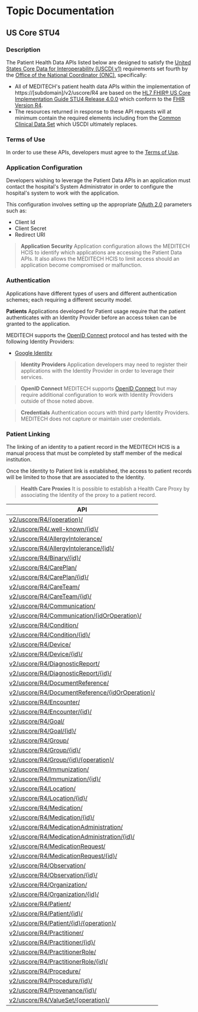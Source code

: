 <main _ngcontent-rjj-c89="" class="content-area"><router-outlet _ngcontent-rjj-c89=""></router-outlet><app-explorer _nghost-rjj-c95="" class="ng-star-inserted"><div _ngcontent-rjj-c95="" class="explorer-content-area"><div _ngcontent-rjj-c95="" class="doc-container ng-star-inserted"><div _ngcontent-rjj-c95="" class="content-area doc-area"><router-outlet _ngcontent-rjj-c95=""></router-outlet><app-topic-doc _nghost-rjj-c97="" class="ng-star-inserted"><div _ngcontent-rjj-c97="" class="ng-star-inserted"><div _ngcontent-rjj-c97="" class="clr-row"><div _ngcontent-rjj-c97="" class="clr-col-xs-12"><h1 _ngcontent-rjj-c97="">Topic Documentation</h1><h2 _ngcontent-rjj-c97="" class="doc-subheading">US Core STU4</h2></div></div><div _ngcontent-rjj-c97="" class="clr-row ng-star-inserted"><div _ngcontent-rjj-c97="" class="clr-col-xs-12"><h3 _ngcontent-rjj-c97="">Description</h3><markdown _ngcontent-rjj-c97=""><p>The Patient Health Data APIs listed below are designed to satisfy the <a href="https://www.healthit.gov/isa/united-states-core-data-interoperability-uscdi#uscdi-v1" title="United States Core Data for Interoperability (USCDI v1)">United States Core Data for Interoperability (USCDI v1)</a>
requirements set fourth by the <a href="https://www.healthit.gov/" title="Office of the National Coordinator (ONC)">Office of the National Coordinator (ONC)</a>, specifically:</p>
<ul>
<li>All of MEDITECH's patient health data APIs within the implementation of https://[subdomain]/v2/uscore/R4 are based on the <a href="https://hl7.org/fhir/us/core/STU4/index.html" title="HL7 FHIR US Core Implementation Guide">HL7 FHIR® US Core Implementation Guide STU4 Release 4.0.0</a>
which conform to the <a href="http://hl7.org/fhir/R4/index.html" title="FHIR R4">FHIR Version R4</a>.</li>
<li>The resources returned in response to these API requests will at minimum contain the required elements including from the <a href="https://www.healthit.gov/sites/default/files/topiclanding/2018-04/2015Ed_CCG_CCDS.pdf" title="Common Clinical Data Set">Common Clinical Data Set</a> which USCDI ultimately replaces.</li>
</ul>
<h3 id="terms-of-use">Terms of Use</h3>
<p>In order to use these APIs, developers must agree to the <a href="https://home.meditech.com/en/d/restapiresources/pages/apiterms.htm" title="Terms of Use">Terms of Use</a>.</p>
<h3 id="application-configuration">Application Configuration</h3>
<p>Developers wishing to leverage the Patient Data APIs in an application must contact the hospital's System Administrator in order to configure the hospital's system to work with the application.</p>
<p>This configuration involves setting up the appropriate <a href="https://oauth.net/2/" title="OAuth 2.0">OAuth 2.0</a> parameters such as:</p>
<ul>
<li>Client Id</li>
<li>Client Secret</li>
<li>Redirect URI</li>
</ul>
<blockquote>
<p><strong>Application Security</strong> Application configuration allows the MEDITECH HCIS to identify which applications are accessing the Patient Data APIs.  It also allows the MEDITECH HCIS to limit access should an application become compromised or malfunction.</p>
</blockquote>
<h3 id="authentication">Authentication</h3>
<p>Applications have different types of users and different authentication schemes; each requiring a different security model.</p>
<p><strong>Patients</strong>
Applications developed for Patient usage require that the patient authenticates with an Identity Provider before an access
token can be granted to the application.</p>
<p>MEDITECH supports the <a href="http://openid.net/connect/" title="OpenID Connect">OpenID Connect</a> protocol and has tested with the following Identity Providers:</p>
<ul>
<li><a href="https://developers.google.com/identity/protocols/OpenIDConnect" title="Google Identity">Google Identity</a></li>
</ul>
<blockquote>
<p><strong>Identity Providers</strong> Application developers may need to register their applications with the Identity Provider in order to leverage their services.</p>
</blockquote>
<blockquote>
<p><strong>OpenID Connect</strong> MEDITECH supports <a href="http://openid.net/connect/" title="OpenID Connect">OpenID Connect</a> but may require additional configuration to work with
Identity Providers outside of those noted above.</p>
</blockquote>
<blockquote>
<p><strong>Credentials</strong> Authentication occurs with third party Identity Providers. MEDITECH does not capture or maintain user credentials.</p>
</blockquote>
<h3 id="patient-linking">Patient Linking</h3>
<p>The linking of an identity to a patient record in the MEDITECH HCIS is a manual process that must be completed by staff
member of the medical institution.</p>
<p>Once the Identity to Patient link is established, the access to patient records will be limited to those that are
associated to the Identity.</p>
<blockquote>
<p><strong>Health Care Proxies</strong> It is possible to establish a Health Care Proxy by associating the Identity of the proxy to a patient record.</p>
</blockquote>
</markdown><!----></div></div><!----><div _ngcontent-rjj-c97="" class="clr-row"><div _ngcontent-rjj-c97="" class="clr-col-xs-6 ng-star-inserted"><table _ngcontent-rjj-c97="" class="table table-compact"><thead _ngcontent-rjj-c97=""><tr _ngcontent-rjj-c97=""><th _ngcontent-rjj-c97="" class="left">API</th></tr></thead><tbody _ngcontent-rjj-c97=""><tr _ngcontent-rjj-c97="" class="ng-star-inserted"><td _ngcontent-rjj-c97="" class="left"><a _ngcontent-rjj-c97="" href="/explorer/api/uscore.R4._/2">v2/uscore/R4/{operation}/</a></td></tr><tr _ngcontent-rjj-c97="" class="ng-star-inserted"><td _ngcontent-rjj-c97="" class="left"><a _ngcontent-rjj-c97="" href="/explorer/api/uscore.R4.%252Ewell-known._/2">v2/uscore/R4/.well-known/{id}/</a></td></tr><tr _ngcontent-rjj-c97="" class="ng-star-inserted"><td _ngcontent-rjj-c97="" class="left"><a _ngcontent-rjj-c97="" href="/explorer/api/uscore.R4.AllergyIntolerance/2">v2/uscore/R4/AllergyIntolerance/</a></td></tr><tr _ngcontent-rjj-c97="" class="ng-star-inserted"><td _ngcontent-rjj-c97="" class="left"><a _ngcontent-rjj-c97="" href="/explorer/api/uscore.R4.AllergyIntolerance._/2">v2/uscore/R4/AllergyIntolerance/{id}/</a></td></tr><tr _ngcontent-rjj-c97="" class="ng-star-inserted"><td _ngcontent-rjj-c97="" class="left"><a _ngcontent-rjj-c97="" href="/explorer/api/uscore.R4.Binary._/2">v2/uscore/R4/Binary/{id}/</a></td></tr><tr _ngcontent-rjj-c97="" class="ng-star-inserted"><td _ngcontent-rjj-c97="" class="left"><a _ngcontent-rjj-c97="" href="/explorer/api/uscore.R4.CarePlan/2">v2/uscore/R4/CarePlan/</a></td></tr><tr _ngcontent-rjj-c97="" class="ng-star-inserted"><td _ngcontent-rjj-c97="" class="left"><a _ngcontent-rjj-c97="" href="/explorer/api/uscore.R4.CarePlan._/2">v2/uscore/R4/CarePlan/{id}/</a></td></tr><tr _ngcontent-rjj-c97="" class="ng-star-inserted"><td _ngcontent-rjj-c97="" class="left"><a _ngcontent-rjj-c97="" href="/explorer/api/uscore.R4.CareTeam/2">v2/uscore/R4/CareTeam/</a></td></tr><tr _ngcontent-rjj-c97="" class="ng-star-inserted"><td _ngcontent-rjj-c97="" class="left"><a _ngcontent-rjj-c97="" href="/explorer/api/uscore.R4.CareTeam._/2">v2/uscore/R4/CareTeam/{id}/</a></td></tr><tr _ngcontent-rjj-c97="" class="ng-star-inserted"><td _ngcontent-rjj-c97="" class="left"><a _ngcontent-rjj-c97="" href="/explorer/api/uscore.R4.Communication/2">v2/uscore/R4/Communication/</a></td></tr><tr _ngcontent-rjj-c97="" class="ng-star-inserted"><td _ngcontent-rjj-c97="" class="left"><a _ngcontent-rjj-c97="" href="/explorer/api/uscore.R4.Communication._/2">v2/uscore/R4/Communication/{idOrOperation}/</a></td></tr><tr _ngcontent-rjj-c97="" class="ng-star-inserted"><td _ngcontent-rjj-c97="" class="left"><a _ngcontent-rjj-c97="" href="/explorer/api/uscore.R4.Condition/2">v2/uscore/R4/Condition/</a></td></tr><tr _ngcontent-rjj-c97="" class="ng-star-inserted"><td _ngcontent-rjj-c97="" class="left"><a _ngcontent-rjj-c97="" href="/explorer/api/uscore.R4.Condition._/2">v2/uscore/R4/Condition/{id}/</a></td></tr><tr _ngcontent-rjj-c97="" class="ng-star-inserted"><td _ngcontent-rjj-c97="" class="left"><a _ngcontent-rjj-c97="" href="/explorer/api/uscore.R4.Device/2">v2/uscore/R4/Device/</a></td></tr><tr _ngcontent-rjj-c97="" class="ng-star-inserted"><td _ngcontent-rjj-c97="" class="left"><a _ngcontent-rjj-c97="" href="/explorer/api/uscore.R4.Device._/2">v2/uscore/R4/Device/{id}/</a></td></tr><tr _ngcontent-rjj-c97="" class="ng-star-inserted"><td _ngcontent-rjj-c97="" class="left"><a _ngcontent-rjj-c97="" href="/explorer/api/uscore.R4.DiagnosticReport/2">v2/uscore/R4/DiagnosticReport/</a></td></tr><tr _ngcontent-rjj-c97="" class="ng-star-inserted"><td _ngcontent-rjj-c97="" class="left"><a _ngcontent-rjj-c97="" href="/explorer/api/uscore.R4.DiagnosticReport._/2">v2/uscore/R4/DiagnosticReport/{id}/</a></td></tr><tr _ngcontent-rjj-c97="" class="ng-star-inserted"><td _ngcontent-rjj-c97="" class="left"><a _ngcontent-rjj-c97="" href="/explorer/api/uscore.R4.DocumentReference/2">v2/uscore/R4/DocumentReference/</a></td></tr><tr _ngcontent-rjj-c97="" class="ng-star-inserted"><td _ngcontent-rjj-c97="" class="left"><a _ngcontent-rjj-c97="" href="/explorer/api/uscore.R4.DocumentReference._/2">v2/uscore/R4/DocumentReference/{idOrOperation}/</a></td></tr><tr _ngcontent-rjj-c97="" class="ng-star-inserted"><td _ngcontent-rjj-c97="" class="left"><a _ngcontent-rjj-c97="" href="/explorer/api/uscore.R4.Encounter/2">v2/uscore/R4/Encounter/</a></td></tr><tr _ngcontent-rjj-c97="" class="ng-star-inserted"><td _ngcontent-rjj-c97="" class="left"><a _ngcontent-rjj-c97="" href="/explorer/api/uscore.R4.Encounter._/2">v2/uscore/R4/Encounter/{id}/</a></td></tr><tr _ngcontent-rjj-c97="" class="ng-star-inserted"><td _ngcontent-rjj-c97="" class="left"><a _ngcontent-rjj-c97="" href="/explorer/api/uscore.R4.Goal/2">v2/uscore/R4/Goal/</a></td></tr><tr _ngcontent-rjj-c97="" class="ng-star-inserted"><td _ngcontent-rjj-c97="" class="left"><a _ngcontent-rjj-c97="" href="/explorer/api/uscore.R4.Goal._/2">v2/uscore/R4/Goal/{id}/</a></td></tr><tr _ngcontent-rjj-c97="" class="ng-star-inserted"><td _ngcontent-rjj-c97="" class="left"><a _ngcontent-rjj-c97="" href="/explorer/api/uscore.R4.Group/2">v2/uscore/R4/Group/</a></td></tr><tr _ngcontent-rjj-c97="" class="ng-star-inserted"><td _ngcontent-rjj-c97="" class="left"><a _ngcontent-rjj-c97="" href="/explorer/api/uscore.R4.Group._/2">v2/uscore/R4/Group/{id}/</a></td></tr><tr _ngcontent-rjj-c97="" class="ng-star-inserted"><td _ngcontent-rjj-c97="" class="left"><a _ngcontent-rjj-c97="" href="/explorer/api/uscore.R4.Group._._/2">v2/uscore/R4/Group/{id}/{operation}/</a></td></tr><tr _ngcontent-rjj-c97="" class="ng-star-inserted"><td _ngcontent-rjj-c97="" class="left"><a _ngcontent-rjj-c97="" href="/explorer/api/uscore.R4.Immunization/2">v2/uscore/R4/Immunization/</a></td></tr><tr _ngcontent-rjj-c97="" class="ng-star-inserted"><td _ngcontent-rjj-c97="" class="left"><a _ngcontent-rjj-c97="" href="/explorer/api/uscore.R4.Immunization._/2">v2/uscore/R4/Immunization/{id}/</a></td></tr><tr _ngcontent-rjj-c97="" class="ng-star-inserted"><td _ngcontent-rjj-c97="" class="left"><a _ngcontent-rjj-c97="" href="/explorer/api/uscore.R4.Location/2">v2/uscore/R4/Location/</a></td></tr><tr _ngcontent-rjj-c97="" class="ng-star-inserted"><td _ngcontent-rjj-c97="" class="left"><a _ngcontent-rjj-c97="" href="/explorer/api/uscore.R4.Location._/2">v2/uscore/R4/Location/{id}/</a></td></tr><tr _ngcontent-rjj-c97="" class="ng-star-inserted"><td _ngcontent-rjj-c97="" class="left"><a _ngcontent-rjj-c97="" href="/explorer/api/uscore.R4.Medication/2">v2/uscore/R4/Medication/</a></td></tr><tr _ngcontent-rjj-c97="" class="ng-star-inserted"><td _ngcontent-rjj-c97="" class="left"><a _ngcontent-rjj-c97="" href="/explorer/api/uscore.R4.Medication._/2">v2/uscore/R4/Medication/{id}/</a></td></tr><tr _ngcontent-rjj-c97="" class="ng-star-inserted"><td _ngcontent-rjj-c97="" class="left"><a _ngcontent-rjj-c97="" href="/explorer/api/uscore.R4.MedicationAdministration/2">v2/uscore/R4/MedicationAdministration/</a></td></tr><tr _ngcontent-rjj-c97="" class="ng-star-inserted"><td _ngcontent-rjj-c97="" class="left"><a _ngcontent-rjj-c97="" href="/explorer/api/uscore.R4.MedicationAdministration._/2">v2/uscore/R4/MedicationAdministration/{id}/</a></td></tr><tr _ngcontent-rjj-c97="" class="ng-star-inserted"><td _ngcontent-rjj-c97="" class="left"><a _ngcontent-rjj-c97="" href="/explorer/api/uscore.R4.MedicationRequest/2">v2/uscore/R4/MedicationRequest/</a></td></tr><tr _ngcontent-rjj-c97="" class="ng-star-inserted"><td _ngcontent-rjj-c97="" class="left"><a _ngcontent-rjj-c97="" href="/explorer/api/uscore.R4.MedicationRequest._/2">v2/uscore/R4/MedicationRequest/{id}/</a></td></tr><tr _ngcontent-rjj-c97="" class="ng-star-inserted"><td _ngcontent-rjj-c97="" class="left"><a _ngcontent-rjj-c97="" href="/explorer/api/uscore.R4.Observation/2">v2/uscore/R4/Observation/</a></td></tr><tr _ngcontent-rjj-c97="" class="ng-star-inserted"><td _ngcontent-rjj-c97="" class="left"><a _ngcontent-rjj-c97="" href="/explorer/api/uscore.R4.Observation._/2">v2/uscore/R4/Observation/{id}/</a></td></tr><tr _ngcontent-rjj-c97="" class="ng-star-inserted"><td _ngcontent-rjj-c97="" class="left"><a _ngcontent-rjj-c97="" href="/explorer/api/uscore.R4.Organization/2">v2/uscore/R4/Organization/</a></td></tr><tr _ngcontent-rjj-c97="" class="ng-star-inserted"><td _ngcontent-rjj-c97="" class="left"><a _ngcontent-rjj-c97="" href="/explorer/api/uscore.R4.Organization._/2">v2/uscore/R4/Organization/{id}/</a></td></tr><tr _ngcontent-rjj-c97="" class="ng-star-inserted"><td _ngcontent-rjj-c97="" class="left"><a _ngcontent-rjj-c97="" href="/explorer/api/uscore.R4.Patient/2">v2/uscore/R4/Patient/</a></td></tr><tr _ngcontent-rjj-c97="" class="ng-star-inserted"><td _ngcontent-rjj-c97="" class="left"><a _ngcontent-rjj-c97="" href="/explorer/api/uscore.R4.Patient._/2">v2/uscore/R4/Patient/{id}/</a></td></tr><tr _ngcontent-rjj-c97="" class="ng-star-inserted"><td _ngcontent-rjj-c97="" class="left"><a _ngcontent-rjj-c97="" href="/explorer/api/uscore.R4.Patient._._/2">v2/uscore/R4/Patient/{id}/{operation}/</a></td></tr><tr _ngcontent-rjj-c97="" class="ng-star-inserted"><td _ngcontent-rjj-c97="" class="left"><a _ngcontent-rjj-c97="" href="/explorer/api/uscore.R4.Practitioner/2">v2/uscore/R4/Practitioner/</a></td></tr><tr _ngcontent-rjj-c97="" class="ng-star-inserted"><td _ngcontent-rjj-c97="" class="left"><a _ngcontent-rjj-c97="" href="/explorer/api/uscore.R4.Practitioner._/2">v2/uscore/R4/Practitioner/{id}/</a></td></tr><tr _ngcontent-rjj-c97="" class="ng-star-inserted"><td _ngcontent-rjj-c97="" class="left"><a _ngcontent-rjj-c97="" href="/explorer/api/uscore.R4.PractitionerRole/2">v2/uscore/R4/PractitionerRole/</a></td></tr><tr _ngcontent-rjj-c97="" class="ng-star-inserted"><td _ngcontent-rjj-c97="" class="left"><a _ngcontent-rjj-c97="" href="/explorer/api/uscore.R4.PractitionerRole._/2">v2/uscore/R4/PractitionerRole/{id}/</a></td></tr><tr _ngcontent-rjj-c97="" class="ng-star-inserted"><td _ngcontent-rjj-c97="" class="left"><a _ngcontent-rjj-c97="" href="/explorer/api/uscore.R4.Procedure/2">v2/uscore/R4/Procedure/</a></td></tr><tr _ngcontent-rjj-c97="" class="ng-star-inserted"><td _ngcontent-rjj-c97="" class="left"><a _ngcontent-rjj-c97="" href="/explorer/api/uscore.R4.Procedure._/2">v2/uscore/R4/Procedure/{id}/</a></td></tr><tr _ngcontent-rjj-c97="" class="ng-star-inserted"><td _ngcontent-rjj-c97="" class="left"><a _ngcontent-rjj-c97="" href="/explorer/api/uscore.R4.Provenance._/2">v2/uscore/R4/Provenance/{id}/</a></td></tr><tr _ngcontent-rjj-c97="" class="ng-star-inserted"><td _ngcontent-rjj-c97="" class="left"><a _ngcontent-rjj-c97="" href="/explorer/api/uscore.R4.ValueSet._/2">v2/uscore/R4/ValueSet/{operation}/</a></td></tr><!----></tbody></table></div><!----><!----><!----><!----><!----><!----></div><!----></div><!----></app-topic-doc><!----></div></div><!----><!----><!----><!----></div></app-explorer><!----></main>
